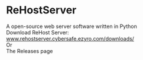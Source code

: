 # ReHostServer
A open-source web server software written in Python
<br>
Download ReHost Server:
<br>
www.rehostserver.cybersafe.ezyro.com/downloads/
<br>
Or
<br>
The Releases page
